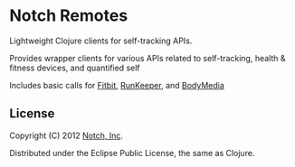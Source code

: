 Notch Remotes
=============

Lightweight Clojure clients for self-tracking APIs.

Provides wrapper clients for various APIs related to self-tracking, health & fitness devices, and quantified self

Includes basic calls for [Fitbit](http://bitly.com/Jo6iEe), [RunKeeper](https://bitly.com/QkaPcJ), and [BodyMedia](https://bitly.com/UxeFN9)


 ## License

 Copyright (C) 2012 [Notch, Inc](http://notch.me).

 Distributed under the Eclipse Public License, the same as Clojure.

